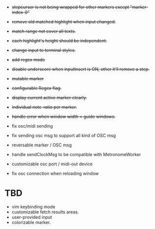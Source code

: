 - ~~stepcursor is not being wrapped for other markers except "marker-index-0"~~
- ~~remove old matched highlight when input changed.~~
- ~~match range not cover all texts.~~
- ~~each highlight's height should be independent.~~
- ~~change input to terminal styles.~~
- ~~add regex mode~~
- ~~disable underscore when inputInsert is ON, other it'll remove a step.~~
- ~~mutable marker~~
- ~~configurable Regex flag.~~
- ~~display current active marker clearly.~~
- ~~individual note-ratio per marker.~~
- ~~handle error when window width < guide windows.~~

- fix osc/midi sending 
- fix sending osc msg to support all kind of OSC msg
- reversable marker / OSC msg
- handle sendClockMsg to be compatible with MetronomeWorker
- customizable osc port / midi-out device
- fix osc connection when reloading window

# TBD
- vim keybinding mode
- customizable fetch results areas.
- user-provided input
- colorizable marker.